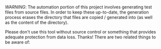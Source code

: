 _WARNING_: The automation portion of this project involves generating
test files from source files.  In order to keep these up-to-date, the
generation process erases the directory that files are copied /
generated into (as well as the content of the directory).

Please don't use this tool without source control or something that
provides adequate protection from data loss.  Thanks!
There are two related things to be aware of:
